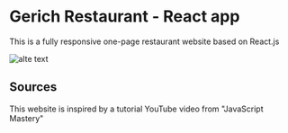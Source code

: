 # Gerich Restaurant - React app
This is a fully responsive one-page restaurant website based on React.js


![alte text](https://github.com/Thanasis-Traitsis/React-Restaurant/blob/0c85a35c930afba4de119626c3a930b0fdf74dac/gericht%20restaurant.png)

## Sources
This website is inspired by a tutorial YouTube video from "JavaScript Mastery"
